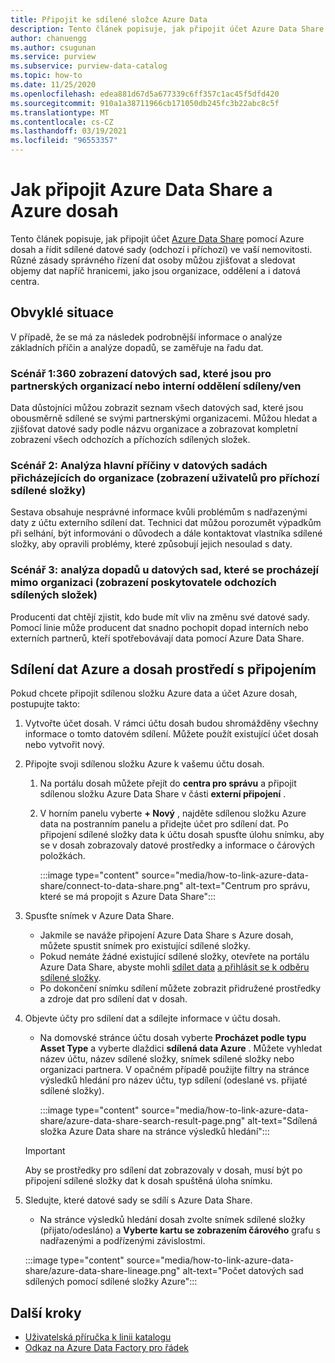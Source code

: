 ```yaml
---
title: Připojit ke sdílené složce Azure Data
description: Tento článek popisuje, jak připojit účet Azure Data Share pomocí Azure dosah k prohledání prostředků a sledovat datovou řadu.
author: chanuengg
ms.author: csugunan
ms.service: purview
ms.subservice: purview-data-catalog
ms.topic: how-to
ms.date: 11/25/2020
ms.openlocfilehash: edea881d67d5a677339c6ff357c1ac45f5dfd420
ms.sourcegitcommit: 910a1a38711966cb171050db245fc3b22abc8c5f
ms.translationtype: MT
ms.contentlocale: cs-CZ
ms.lasthandoff: 03/19/2021
ms.locfileid: "96553357"
---
```

# <a name="how-to-connect-azure-data-share-and-azure-purview"></a>Jak připojit Azure Data Share a Azure dosah

Tento článek popisuje, jak připojit účet [Azure Data Share](../data-share/overview.md) pomocí Azure dosah a řídit sdílené datové sady (odchozí i příchozí) ve vaší nemovitosti. Různé zásady správného řízení dat osoby můžou zjišťovat a sledovat objemy dat napříč hranicemi, jako jsou organizace, oddělení a i datová centra.

## <a name="common-scenarios"></a>Obvyklé situace

V případě, že se má za následek podrobnější informace o analýze základních příčin a analýze dopadů, se zaměřuje na řadu dat.

### <a name="scenario-1-360-view-of-datasets-shared-inout-for-a-partner-organization-or-internal-department"></a>Scénář 1:360 zobrazení datových sad, které jsou pro partnerských organizací nebo interní oddělení sdíleny/ven

Data důstojníci můžou zobrazit seznam všech datových sad, které jsou obousměrně sdílené se svými partnerskými organizacemi. Můžou hledat a zjišťovat datové sady podle názvu organizace a zobrazovat kompletní zobrazení všech odchozích a příchozích sdílených složek.

### <a name="scenario-2-root-cause-analysis---upstream-dependency-on-datasets-coming-into-organization-consumer-view-of-incoming-shares"></a>Scénář 2: Analýza hlavní příčiny v datových sadách přicházejících do organizace (zobrazení uživatelů pro příchozí sdílené složky)

Sestava obsahuje nesprávné informace kvůli problémům s nadřazenými daty z účtu externího sdílení dat. Technici dat můžou porozumět výpadkům při selhání, být informováni o důvodech a dále kontaktovat vlastníka sdílené složky, aby opravili problémy, které způsobují jejich nesoulad s daty.

### <a name="scenario-3-impact-analysis-on-datasets-going-outside-organization-provider-view-of-outgoing-shares"></a>Scénář 3: analýza dopadů u datových sad, které se procházejí mimo organizaci (zobrazení poskytovatele odchozích sdílených složek)

Producenti dat chtějí zjistit, kdo bude mít vliv na změnu své datové sady. Pomocí linie může producent dat snadno pochopit dopad interních nebo externích partnerů, kteří spotřebovávají data pomocí Azure Data Share.

## <a name="azure-data-share-and-purview-connected-experience"></a>Sdílení dat Azure a dosah prostředí s připojením

Pokud chcete připojit sdílenou složku Azure data a účet Azure dosah, postupujte takto:

1. Vytvořte účet dosah. V rámci účtu dosah budou shromážděny všechny informace o tomto datovém sdílení. Můžete použít existující účet dosah nebo vytvořit nový.

1. Připojte svoji sdílenou složku Azure k vašemu účtu dosah.

    1. Na portálu dosah můžete přejít do **centra pro správu** a připojit sdílenou složku Azure Data Share v části **externí připojení** .
    1. V horním panelu vyberte **+ Nový** , najděte sdílenou složku Azure data na postranním panelu a přidejte účet pro sdílení dat. Po připojení sdílené složky data k účtu dosah spusťte úlohu snímku, aby se v dosah zobrazovaly datové prostředky a informace o čárových položkách.

       :::image type="content" source="media/how-to-link-azure-data-share/connect-to-data-share.png" alt-text="Centrum pro správu, které se má propojit s Azure Data Share":::

1. Spusťte snímek v Azure Data Share.

    - Jakmile se naváže připojení Azure Data Share s Azure dosah, můžete spustit snímek pro existující sdílené složky. 
    - Pokud nemáte žádné existující sdílené složky, otevřete na portálu Azure Data Share, abyste mohli [sdílet data](../data-share/share-your-data.md) [a přihlásit se k odběru sdílené složky](../data-share/subscribe-to-data-share.md).
    - Po dokončení snímku sdílení můžete zobrazit přidružené prostředky a zdroje dat pro sdílení dat v dosah.

1. Objevte účty pro sdílení dat a sdílejte informace v účtu dosah.

    - Na domovské stránce účtu dosah vyberte **Procházet podle typu Asset Type** a vyberte dlaždici **sdílená data Azure** . Můžete vyhledat název účtu, název sdílené složky, snímek sdílené složky nebo organizaci partnera. V opačném případě použijte filtry na stránce výsledků hledání pro název účtu, typ sdílení (odeslané vs. přijaté sdílené složky).

       :::image type="content" source="media/how-to-link-azure-data-share/azure-data-share-search-result-page.png" alt-text="Sdílená složka Azure Data share na stránce výsledků hledání":::

    >[!Important]
    >Aby se prostředky pro sdílení dat zobrazovaly v dosah, musí být po připojení sdílené složky dat k dosah spuštěná úloha snímku.

1. Sledujte, které datové sady se sdílí s Azure Data Share.

    - Na stránce výsledků hledání dosah zvolte snímek sdílené složky (přijato/odesláno) a **Vyberte kartu se zobrazením čárového** grafu s nadřazenými a podřízenými závislostmi.

    :::image type="content" source="media/how-to-link-azure-data-share/azure-data-share-lineage.png" alt-text="Počet datových sad sdílených pomocí sdílené složky Azure":::

## <a name="next-steps"></a>Další kroky

- [Uživatelská příručka k linii katalogu](catalog-lineage-user-guide.md)
- [Odkaz na Azure Data Factory pro řádek](how-to-link-azure-data-factory.md)
